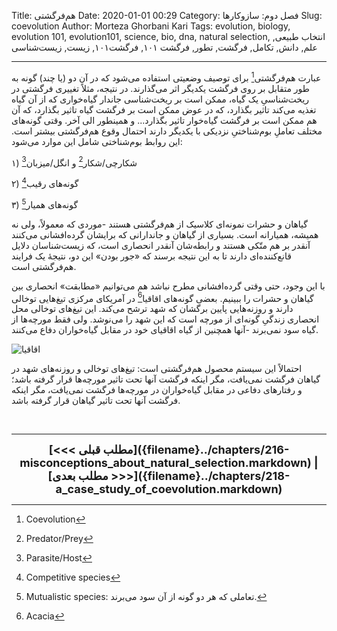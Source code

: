 Title: هم‌فرگشتی
Date: 2020-01-01 00:29
Category: فصل دوم: سازوکارها
Slug: coevolution
Author: Morteza Ghorbani Kari
Tags: evolution, biology, evolution 101, evolution101, science, bio, dna, natural selection, انتخاب طبیعی, علم, دانش, تکامل, فرگشت, تطور, فرگشت ۱۰۱, فرگشت۱۰۱, زیست, زیست‌شناسی

------
عبارت هم‌فرگشتی[^۱] برای توصیف وضعیتی استفاده می‌شود که در آن دو (یا چند) گونه به طور متقابل بر روی فرگشت یکدیگر اثر می‌گذارند. در نتیجه، مثلاً تغییری فرگشتی در ریخت‌شناسیِ یک گیاه، ممکن است بر ریخت‌شناسی جاندار گیاه‌خواری که از آن گیاه تغذیه می‌کند تاثیر بگذارد، که در عوض ممکن است بر فرگشت گیاه تاثیر بگذارد، که آن هم ممکن است بر فرگشت گیاه‌خوار تاثیر بگذارد... و همینطور الی آخر.
وقتی گونه‌های مختلف تعاملِ بوم‌شناختیِ نزدیکی با یکدیگر دارند احتمال وقوع هم‌فرگشتی بیشتر است. این روابط بوم‌شناختی شامل این موارد می‌شود:

۱) شکارچی/شکار[^۲] و انگل/میزبان[^۳]

۲) گونه‌های رقیب[^۴]

۳) گونه‌های همیار[^۵]

گیاهان و حشرات نمونه‌ای کلاسیک از هم‌فرگشتی هستند -موردی که معمولاً، ولی نه همیشه، همیارانه است. بسیاری از گیاهان و جاندارانی که برایشان گرده‌افشانی می‌کنند آنقدر بر هم متّکی هستند و رابطه‌شان آنقدر انحصاری است، که زیست‌شناسان دلایل قانع‌کننده‌ای دارند تا به این نتیجه برسند که «جور بودن» این دو، نتیجهٔ یک فرایند هم‌فرگشتی است.

با این وجود، حتی وقتی گرده‌افشانی مطرح نباشد هم می‌توانیم «مطابقت» انحصاری بین گیاهان و حشرات را ببینیم. بعضی گونه‌های اقاقیا[^۶] در آمریکای مرکزی تیغ‌هایی توخالی دارند و روزنه‌هایی پایین برگشان که شهد ترشح می‌کند. این تیغ‌های توخالی محل انحصاری زندگیِ گونه‌ای از مورچه است که این شهد را می‌نوشد. ولی فقط مورچه‌ها از گیاه سود نمی‌برند -آنها همچنین از گیاه اقاقیای خود در مقابل گیاه‌خواران دفاع می‌کنند.

![اقاقیا]({static}/images/33-1.jpg)

احتمالاً این سیستم محصول هم‌فرگشتی است: تیغ‌های توخالی و روزنه‌های شهد در گیاهان فرگشت نمی‌یافت، مگر اینکه فرگشت آنها تحت تاثیر مورچه‌ها قرار گرفته باشد؛ و رفتارهای دفاعی در مقابل گیاه‌خواران در مورچه‌ها فرگشت نمی‌یافت، مگر اینکه فرگشت آنها تحت تاثیر گیاهان قرار گرفته باشد.

<br>

[^۱]: Coevolution
[^۲]: Predator/Prey
[^۳]: Parasite/Host
[^۴]: Competitive species
[^۵]: Mutualistic species: تعاملی که هر دو گونه از آن سود می‌برند.
[^۶]: Acacia

------
<center>
    <font size="4">
        <b>
            [<<< مطلب قبلی]({filename}../chapters/216-misconceptions_about_natural_selection.markdown) | [مطلب بعدی >>>]({filename}../chapters/218-a_case_study_of_coevolution.markdown) 
        </b>
    </font>
</center>